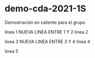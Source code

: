 # demo-cda-2021-1S
Demostración en caliente para el grupo 

linea 1
NUEVA LINEA ENTRE 1 Y 2
linea 2

linea 3
NUEVA LINEA ENTRE 3 Y 4
linea 4

linea 5

